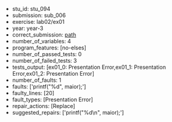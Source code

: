 - stu_id: stu_094	       
- submission: sub_006
- exercise: lab02/ex01
- year: year-3
- correct_submission: [path](https://github.com/pmorvalho/C-Pack-IPAs/blob/main/correct_submissions/year-3/lab02/ex01/ex01-stu_094-sub_003)
- number_of_variables: 4
- program_features: [no-elses] 
- number_of_passed_tests: 0
- number_of_failed_tests: 3
- tests_output: [ex01_0: Presentation Error,ex01_1: Presentation Error,ex01_2: Presentation Error]
- number_of_faults: 1
- faults: ['printf("%d", maior);']
- faulty_lines: [20]
- fault_types: [Presentation Error]
- repair_actions: [Replace] 
- suggested_repairs: ['printf("%d\n", maior);']
